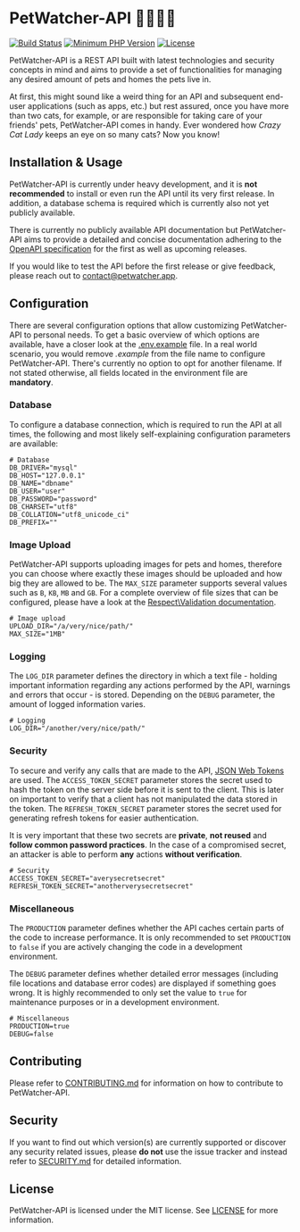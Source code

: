 # PetWatcher-API :dog::cat::rabbit::parrot:
[![Build Status](https://img.shields.io/github/workflow/status/DominicLuidold/PetWatcher-API/CI/develop)](https://github.com/DominicLuidold/PetWatcher-API/actions)
[![Minimum PHP Version](https://img.shields.io/badge/php-%3E%3D7.3-informational)](https://php.net/)
[![License](https://img.shields.io/github/license/DominicLuidold/PetWatcher-API?color=%23428F7E)](LICENSE)

PetWatcher-API is a REST API built with latest technologies and security concepts in mind and aims to provide a set of
functionalities for managing any desired amount of pets and homes the pets live in.

At first, this might sound like a weird thing for an API and subsequent end-user applications (such as apps, etc.) but
rest assured, once you have more than two cats, for example, or are responsible for taking care of your friends' pets,
PetWatcher-API comes in handy. Ever wondered how *Crazy Cat Lady* keeps an eye on so many cats? Now you know!

## Installation & Usage
PetWatcher-API is currently under heavy development, and it is **not recommended** to install or even run the API until its
very first release. In addition, a database schema is required which is currently also not yet publicly available.

There is currently no publicly available API documentation but PetWatcher-API aims to provide a detailed and concise
documentation adhering to the [OpenAPI specification](https://openapis.org) for the first as well as upcoming releases.

If you would like to test the API before the first release or give feedback, please reach out to contact@petwatcher.app.

## Configuration
There are several configuration options that allow customizing PetWatcher-API to personal needs. To get a basic overview
of which options are available, have a closer look at the [.env.example](.env.example) file. In a real world scenario,
you would remove *.example* from the file name to configure PetWatcher-API. There's currently no option to opt for
another filename. If not stated otherwise, all fields located in the environment file are **mandatory**.

### Database
To configure a database connection, which is required to run the API at all times, the following and most likely self-explaining
configuration parameters are available:
```
# Database
DB_DRIVER="mysql"
DB_HOST="127.0.0.1"
DB_NAME="dbname"
DB_USER="user"
DB_PASSWORD="password"
DB_CHARSET="utf8"
DB_COLLATION="utf8_unicode_ci"
DB_PREFIX=""
```

### Image Upload
PetWatcher-API supports uploading images for pets and homes, therefore you can choose where exactly these images should
be uploaded and how big they are allowed to be. The `MAX_SIZE` parameter supports several values such as `B`, `KB`, `MB`
and `GB`. For a complete overview of file sizes that can be configured, please have a look at the
[Respect\Validation documentation](https://respect-validation.readthedocs.io/en/2.0/rules/Size/).
```
# Image upload
UPLOAD_DIR="/a/very/nice/path/"
MAX_SIZE="1MB"
```

### Logging
The `LOG_DIR` parameter defines the directory in which a text file - holding important information regarding any actions
performed by the API, warnings and errors that occur - is stored. Depending on the `DEBUG` parameter, the amount of logged
information varies.
```
# Logging
LOG_DIR="/another/very/nice/path/"
```

### Security
To secure and verify any calls that are made to the API, [JSON Web Tokens](https://jwt.io) are used. The `ACCESS_TOKEN_SECRET`
parameter stores the secret used to hash the token on the server side before it is sent to the client. This is later on
important to verify that a client has not manipulated the data stored in the token. The `REFRESH_TOKEN_SECRET` parameter
stores the secret used for generating refresh tokens for easier authentication.

It is very important that these two secrets are **private**, **not reused** and **follow common password practices**. In
the case of a compromised secret, an attacker is able to perform **any** actions **without verification**.
```
# Security
ACCESS_TOKEN_SECRET="averysecretsecret"
REFRESH_TOKEN_SECRET="anotherverysecretsecret"
```

### Miscellaneous
The `PRODUCTION` parameter defines whether the API caches certain parts of the code to increase performance. It is only
recommended to set `PRODUCTION` to `false` if you are actively changing the code in a development environment.

The `DEBUG` parameter defines whether detailed error messages (including file locations and database error codes) are
displayed if something goes wrong. It is highly recommended to only set the value to `true` for maintenance purposes or
in a development environment.
```
# Miscellaneous
PRODUCTION=true
DEBUG=false
```

## Contributing
Please refer to [CONTRIBUTING.md](CONTRIBUTING.md) for information on how to contribute to PetWatcher-API.

## Security
If you want to find out which version(s) are currently supported or discover any security related issues, please **do not**
use the issue tracker and instead refer to [SECURITY.md](SECURITY.md) for detailed information.

## License
PetWatcher-API is licensed under the MIT license. See [LICENSE](LICENSE) for more information.
